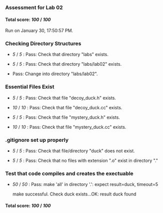 ### Assessment for Lab 02

#### Total score: _100_ / _100_

Run on January 30, 17:50:57 PM.


### Checking Directory Structures

+  _5_ / _5_ : Pass: Check that directory "labs" exists.

+  _5_ / _5_ : Pass: Check that directory "labs/lab02" exists.

+ Pass: Change into directory "labs/lab02".


### Essential Files Exist

+  _5_ / _5_ : Pass: Check that file "decoy_duck.h" exists.

+  _10_ / _10_ : Pass: Check that file "decoy_duck.cc" exists.

+  _5_ / _5_ : Pass: Check that file "mystery_duck.h" exists.

+  _10_ / _10_ : Pass: Check that file "mystery_duck.cc" exists.


### .gitignore set up properly

+  _5_ / _5_ : Pass: Check that file/directory "duck" does not exist.

+  _5_ / _5_ : Pass: Check that no files with extension ".o" exist in directory "."


### Test that code compiles and creates the exectuable

+  _50_ / _50_ : Pass: make 'all' in directory '.': expect result=duck, timeout=5

    make successful.
    Check duck exists...OK: result duck found

#### Total score: _100_ / _100_

